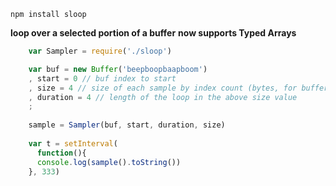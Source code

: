     npm install sloop

**loop over a selected portion of a buffer**
**now supports Typed Arrays**
```js
    var Sampler = require('./sloop')

    var buf = new Buffer('beepboopbaapboom')
    , start = 0 // buf index to start
    , size = 4 // size of each sample by index count (bytes, for buffers;  indecies for TAs (usually 1))
    , duration = 4 // length of the loop in the above size value
    ;
    
    sample = Sampler(buf, start, duration, size)
    
    var t = setInterval(
      function(){
      console.log(sample().toString())
    }, 333)
```
